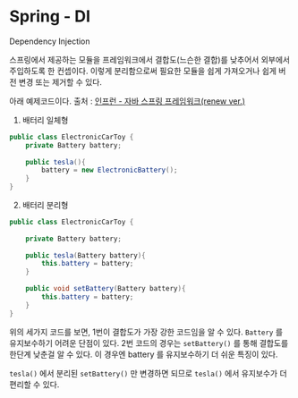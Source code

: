 # Spring - DI

Dependency Injection

스프링에서 제공하는 모듈을 프레임워크에서 결합도(느슨한 결합)를 낮추어서 외부에서 주입하도록 한 컨셉이다. 이렇게 분리함으로써 필요한 모듈을 쉽게 가져오거나 쉽게 버전 변경 또는 제거할 수 있다.

아래 예제코드이다. 
출처 : [인프런 - 자바 스프링 프레임워크(renew ver.)](https://www.inflearn.com/course/%EC%8A%A4%ED%94%84%EB%A7%81-%ED%94%84%EB%A0%88%EC%9E%84%EC%9B%8C%ED%81%AC_renew/)

1. 배터리 일체형

~~~java
public class ElectronicCarToy {
    private Battery battery;
    
    public tesla(){
        battery = new ElectronicBattery();
    }
}
~~~

2. 배터리 분리형

~~~java
public class ElectronicCarToy {
    
    private Battery battery;
    
    public tesla(Battery battery){
        this.battery = battery;
    } 
    
    public void setBattery(Battery battery){
        this.battery = battery;
    }
}
~~~

위의 세가지 코드를 보면, 1번이 결합도가 가장 강한 코드임을 알 수 있다. `Battery` 를 유지보수하기 어려운 단점이 있다. 2번 코드의 경우는 `setBattery()` 를 통해 결합도를 한단계 낮춘걸 알 수 있다. 이 경우엔 battery 를 유지보수하기 더 쉬운 특징이 있다. 

`tesla()` 에서 분리된 `setBattery()` 만 변경하면 되므로 `tesla()` 에서 유지보수가 더 편리할 수 있다.
